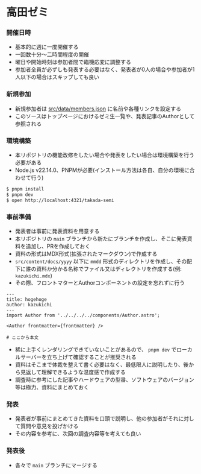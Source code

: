 # 高田ゼミ

### 開催日時

- 基本的に週に一度開催する
- 一回数十分〜二時間程度の開催
- 曜日や開始時刻は参加者間で臨機応変に調整する
- 参加者全員が必ずしも発表する必要はなく、発表者が0人の場合や参加者が1人以下の場合はスキップしても良い

### 新規参加

- 新規参加者は [src/data/members.json](https://github.com/uyupun/takada-semi/blob/main/src/data/members.json) に名前や各種リンクを設定する
- このソースはトップページにおけるゼミ生一覧や、発表記事のAuthorとして参照される

### 環境構築

- 本リポジトリの機能改修をしたい場合や発表をしたい場合は環境構築を行う必要がある
- Node.js v22.14.0、PNPMが必要(インストール方法は各自、自分の環境に合わせて行う)

```bash
$ pnpm install
$ pnpm dev
$ open http://localhost:4321/takada-semi
```

### 事前準備

- 発表者は事前に発表資料を用意する
- 本リポジトリの `main` ブランチから新たにブランチを作成し、そこに発表資料を追加し、PRを作成しておく
- 資料の形式はMDX形式(拡張されたマークダウン)で作成する
- `src/content/docs/yyyy` 以下に `mmdd` 形式のディレクトリを作成し、その配下に誰の資料か分かる名称でファイル又はディレクトリを作成する(例: `kazukichi.mdx`)
- その際、フロントマターとAuthorコンポーネントの設定を忘れずに行う

```mdx
---
title: hogehoge
author: kazukichi
---
import Author from '../../../../components/Author.astro';

<Author frontmatter={frontmatter} />

# ここから本文
```

- 稀に上手くレンダリングできていないことがあるので、 `pnpm dev` でローカルサーバーを立ち上げて確認することが推奨される
- 資料はそこまで体裁を整えて書く必要はなく、最低限人に説明したり、後から見返して理解できるような温度感で作成する
- 調査時に参考にした記事やハードウェアの型番、ソフトウェアのバージョン等は極力、資料にまとめておく

### 発表

- 発表者が事前にまとめてきた資料を口頭で説明し、他の参加者がそれに対して質問や意見を投げかける
- その内容を参考に、次回の調査内容等を考えても良い

### 発表後

- 各々で `main` ブランチにマージする
